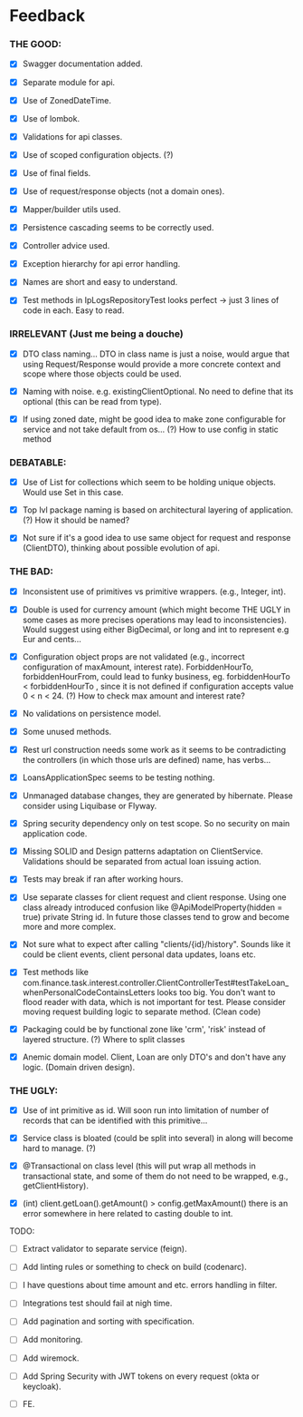 # Feedback

### THE GOOD:

- [x] Swagger documentation added.

- [x] Separate module for api.

- [x] Use of ZonedDateTime.

- [x] Use of lombok.

- [x] Validations for api classes.

- [x] Use of scoped configuration objects. (?)

- [x] Use of final fields.

- [x] Use of request/response objects (not a domain ones).

- [x] Mapper/builder utils used.

- [x] Persistence cascading seems to be correctly used.

- [x] Controller advice used.

- [x] Exception hierarchy for api error handling.

- [x] Names are short and easy to understand.

- [x] Test methods in IpLogsRepositoryTest looks perfect -> just 3 lines of code in each. Easy to read.

### IRRELEVANT (Just me being a douche)

- [x] DTO class naming... DTO in class name is just a noise, would argue that using Request/Response would provide a more concrete context and scope where those objects could be
  used.

- [x] Naming with noise. e.g. existingClientOptional. No need to define that its optional (this can be read from type).

- [x] If using zoned date, might be good idea to make zone configurable for service and not take default from os... (?) How to use config in static method

### DEBATABLE:

- [x] Use of List for collections which seem to be holding unique objects. Would use Set in this case.

- [x] Top lvl package naming is based on architectural layering of application. (?) How it should be named?

- [x] Not sure if it's a good idea to use same object for request and response (ClientDTO), thinking about possible evolution of api.

### THE BAD:

- [x] Inconsistent use of primitives vs primitive wrappers. (e.g., Integer, int).

- [x] Double is used for currency amount (which might become THE UGLY in some cases as more precises operations may lead to inconsistencies). Would suggest using either BigDecimal,
  or long and int to represent e.g Eur and cents...

- [x] Configuration object props are not validated (e.g., incorrect configuration of maxAmount, interest rate). ForbiddenHourTo, forbiddenHourFrom, could lead to funky business,
  eg. forbiddenHourTo < forbiddenHourTo , since it is not defined if configuration accepts value 0 < n < 24. (?) How to check max amount and interest rate?

- [x] No validations on persistence model.

- [x] Some unused methods.

- [x] Rest url construction needs some work as it seems to be contradicting the controllers (in which those urls are defined) name, has verbs...

- [x] LoansApplicationSpec seems to be testing nothing.

- [x] Unmanaged database changes, they are generated by hibernate. Please consider using Liquibase or Flyway.

- [x] Spring security dependency only on test scope. So no security on main application code.

- [x] Missing SOLID and Design patterns adaptation on ClientService. Validations should be separated from actual loan issuing action.

- [x] Tests may break if ran after working hours.

- [x] Use separate classes for client request and client response. Using one class already introduced confusion like @ApiModelProperty(hidden = true) private String id. In future
  those classes tend to grow and become more and more complex.

- [x] Not sure what to expect after calling "clients/{id}/history". Sounds like it could be client events, client personal data updates, loans etc.

- [x] Test methods like com.finance.task.interest.controller.ClientControllerTest#testTakeLoan_whenPersonalCodeContainsLetters looks too big. You don't want to flood reader with
  data, which is not important for test. Please consider moving request building logic to separate method. (Clean code)

- [x] Packaging could be by functional zone like 'crm', 'risk' instead of layered structure. (?) Where to split classes

- [x] Anemic domain model. Client, Loan are only DTO's and don't have any logic. (Domain driven design).

### THE UGLY:

- [x] Use of int primitive as id. Will soon run into limitation of number of records that can be identified with this primitive...

- [x] Service class is bloated (could be split into several) in along will become hard to manage. (?)

- [x] @Transactional on class level (this will put wrap all methods in transactional state, and some of them do not need to be wrapped, e.g., getClientHistory).

- [x] (int) client.getLoan().getAmount() > config.getMaxAmount() there is an error somewhere in here related to casting double to int.

TODO:

- [ ] Extract validator to separate service (feign).

- [ ] Add linting rules or something to check on build (codenarc).

- [ ] I have questions about time amount and etc. errors handling in filter.

- [ ] Integrations test should fail at nigh time.

- [ ] Add pagination and sorting with specification.

- [ ] Add monitoring.

- [ ] Add wiremock.

- [ ] Add Spring Security with JWT tokens on every request (okta or keycloak).

- [ ] FE.